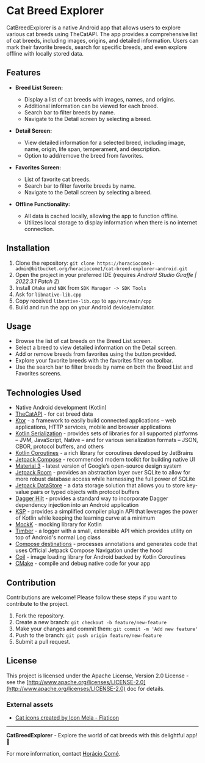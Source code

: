 # Cat Breed Explorer

CatBreedExplorer is a native Android app that allows users to explore various cat breeds using TheCatAPI. The app provides a comprehensive list of cat breeds, including images, origins, and detailed information. Users can mark their favorite breeds, search for specific breeds, and even explore offline with locally stored data.

## Features

- **Breed List Screen:**
  - Display a list of cat breeds with images, names, and origins.
  - Additional information can be viewed for each breed.
  - Search bar to filter breeds by name.
  - Navigate to the Detail screen by selecting a breed.
  
- **Detail Screen:**
  - View detailed information for a selected breed, including image, name, origin, life span, temperament, and description.
  - Option to add/remove the breed from favorites.
  
- **Favorites Screen:**
  - List of favorite cat breeds.
  - Search bar to filter favorite breeds by name.
  - Navigate to the Detail screen by selecting a breed.

- **Offline Functionality:**
  - All data is cached locally, allowing the app to function offline.
  - Utilizes local storage to display information when there is no internet connection.

## Installation

1. Clone the
   repository: `git clone https://horaciocome1-admin@bitbucket.org/horaciocome1/cat-breed-explorer-android.git`
2. Open the project in your preferred IDE (requires *Android Studio Giraffe | 2022.3.1 Patch 2*)
3. Install `CMake` and `NDK` from `SDK Manager -> SDK Tools`
4. Ask for `libnative-lib.cpp`
5. Copy received `libnative-lib.cpp` to `app/src/main/cpp`
6. Build and run the app on your Android device/emulator.

## Usage

- Browse the list of cat breeds on the Breed List screen.
- Select a breed to view detailed information on the Detail screen.
- Add or remove breeds from favorites using the button provided.
- Explore your favorite breeds with the favorites filter on toolbar.
- Use the search bar to filter breeds by name on both the Breed List and Favorites screens.

## Technologies Used

- Native Android development (Kotlin)
- [TheCatAPI](https://thecatapi.com/) - for cat breed data
- [Ktor](https://ktor.io/docs/welcome.html) - a framework to easily build connected applications –
  web applications, HTTP services, mobile and browser applications
- [Kotlin Serialization](https://kotlinlang.org/docs/serialization.html) - provides sets of
  libraries for all supported platforms – JVM, JavaScript, Native – and for various serialization
  formats – JSON, CBOR, protocol buffers, and others
- [Kotlin Coroutines](https://kotlinlang.org/docs/coroutines-guide.html) - a rich library for
  coroutines developed by JetBrains
- [Jetpack Compose](https://developer.android.com/jetpack/compose) - recommended modern toolkit for
  building native UI
- [Material 3](https://m3.material.io) - latest version of Google’s open-source design system
- [Jetpack Room](https://developer.android.com/jetpack/androidx/releases/room) - provides an
  abstraction layer over SQLite to allow for more robust database access while harnessing the full
  power of SQLite
- [Jetpack DataStore](https://developer.android.com/topic/libraries/architecture/datastore) - a data
  storage solution that allows you to store key-value pairs or typed objects with protocol buffers
- [Dagger Hilt](https://dagger.dev/hilt) - provides a standard way to incorporate Dagger dependency
  injection into an Android application
- [KSP](https://github.com/google/ksp) - provides a simplified compiler plugin API that leverages
  the power of Kotlin while keeping the learning curve at a minimum
- [MockK](https://mockk.io) - mocking library for Kotlin
- [Timber](https://github.com/JakeWharton/timber) - a logger with a small, extensible API which
  provides utility on top of Android's normal Log class
- [Compose destinations](https://composedestinations.rafaelcosta.xyz) - processes annotations and
  generates code that uses Official Jetpack Compose Navigation under the hood
- [Coil](https://coil-kt.github.io/coil/) - image loading library for Android backed by Kotlin
  Coroutines
- [CMake](https://developer.android.com/ndk/guides/cmake) - compile and debug native code for your
  app

## Contribution

Contributions are welcome! Please follow these steps if you want to contribute to the project.

1. Fork the repository.
2. Create a new branch: `git checkout -b feature/new-feature`
3. Make your changes and commit them: `git commit -m 'Add new feature'`
4. Push to the branch: `git push origin feature/new-feature`
5. Submit a pull request.

## License

This project is licensed under the Apache License, Version 2.0 License - see the [http://www.apache.org/licenses/LICENSE-2.0](http://www.apache.org/licenses/LICENSE-2.0) doc for details.

### External assets

 - <a href="https://www.flaticon.com/free-icons/cat" title="cat icons">Cat icons created by Icon Mela - Flaticon</a>

---

**CatBreedExplorer** - Explore the world of cat breeds with this delightful app! 🐾

For more information, contact [Horácio Comé](https://horaciocome1.github.io/).
